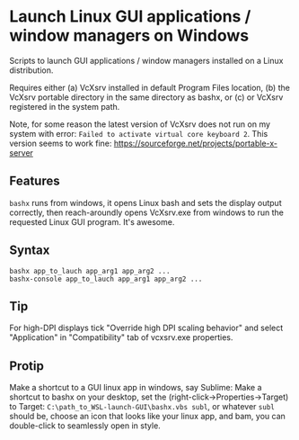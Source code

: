 # Launch Linux GUI applications / window managers on Windows

Scripts to launch GUI applications / window managers installed on a Linux distribution.

Requires either (a) VcXsrv installed in default Program Files location, (b) the VcXsrv portable directory in the same directory as bashx, or (c) or VcXsrv registered in the system path.

Note, for some reason the latest version of VcXsrv does not run on my system with error: `Failed to activate virtual core keyboard 2`. This version seems to work fine: https://sourceforge.net/projects/portable-x-server

## Features

`bashx` runs from windows, it opens Linux bash and sets the display output correctly, then reach-aroundly opens VcXsrv.exe from windows to run the requested Linux GUI program. It's awesome.

## Syntax

`bashx app_to_lauch app_arg1 app_arg2 ... ` <br>
`bashx-console app_to_lauch app_arg1 app_arg2 ... `

## Tip

For high-DPI displays tick "Override high DPI scaling behavior" and select "Application" in "Compatibility" tab of vcxsrv.exe properties.

## Protip
Make a shortcut to a GUI linux app in windows, say Sublime: Make a shortcut to bashx on your desktop, set the (right-click->Properties->Target) to Target: `C:\path_to_WSL-launch-GUI\bashx.vbs subl`, or whatever `subl` should be, choose an icon that looks like your linux app, and bam, you can double-click to seamlessly open in style.
